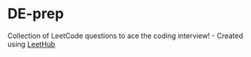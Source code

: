 # DE-prep
Collection of LeetCode questions to ace the coding interview! - Created using [LeetHub](https://github.com/QasimWani/LeetHub)
